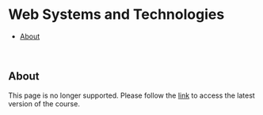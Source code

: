 # Web Systems and Technologies
- [About](#about)

<br>

## About

This page is no longer supported. Please follow the [link](https://1khtiyar.github.io/asoiu/pages/courses/web-systems-and-technologies.html) to access the latest version of the course.
